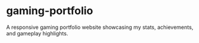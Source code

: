 # gaming-portfolio
A responsive gaming portfolio website showcasing my stats, achievements, and gameplay highlights.
